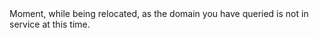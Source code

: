 <!doctype html>
<html lang="en">
<head>
  <meta charset="utf-8">
  <title>Mesa @Weberstudio: Redirect</title>
  <meta name="description" content="Mesa WeberStudio">
  <meta name="author" content="WeberStudio International">
  <meta http-equiv="refresh" content="2;url=https://weberstudio.co/" />
  <link rel="stylesheet" href="css/styles.css?v=1.0">

</head>

<body>
Moment, while being relocated, as the domain you have queried is not in service at this time.
</body>
</html>
